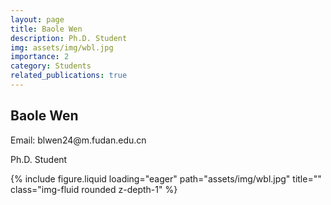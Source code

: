 ```yaml
---
layout: page
title: Baole Wen
description: Ph.D. Student
img: assets/img/wbl.jpg
importance: 2
category: Students
related_publications: true
---
```




<div class="row">
    <div class="col-sm-8 mt-3 mt-md-0">
        <h2>Baole Wen</h2>
        <p>Email: blwen24@m.fudan.edu.cn</p>
        <p>Ph.D. Student</p>
    </div>
    <div class="col-sm-4 mt-3 mt-md-0">
        {% include figure.liquid loading="eager" path="assets/img/wbl.jpg" title="" class="img-fluid rounded z-depth-1" %}
    </div>
</div>
